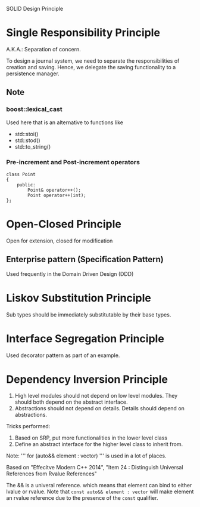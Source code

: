 SOLID Design Principle

# Single Responsibility Principle
A.K.A.: Separation of concern. 

To design a journal system, we need to separate the responsibilities of creation and saving.
Hence, we delegate the saving functionality to a persistence manager.

## Note
### boost::lexical_cast 
Used here that is an alternative to functions like
* std::stoi()
* std::stod()
* std::to_string()

### Pre-increment and Post-increment operators
```
class Point
{
    public:
        Point& operator++();
        Point operator++(int);
};

```

# Open-Closed Principle
Open for extension, closed for modification

## Enterprise pattern (Specification Pattern)
Used frequently in the Domain Driven Design (DDD)


# Liskov Substitution Principle 
Sub types should be immediately substitutable by their base types.

# Interface Segregation Principle

Used decorator pattern as part of an example.

# Dependency Inversion Principle
1. High level modules should not depend on low level modules. They should both depend on the abstract interface.
2. Abstractions should not depend on details. Details should depend on abstractions.

Tricks performed:
1. Based on SRP, put more functionalities in the lower level class
2. Define an abstract interface for the higher level class to inherit from.

Note:
'''
for (auto&& element : vector)
'''
is used in a lot of places. 

Based on "Effecitve Modern C++ 2014", "Item 24 : Distinguish Universal References from Rvalue References" 

The && is a univeral reference. which means that element can bind to either lvalue or rvalue.
Note that `const auto&& element : vector` will make element an rvalue reference due to the presence of the `const` qualifier.
